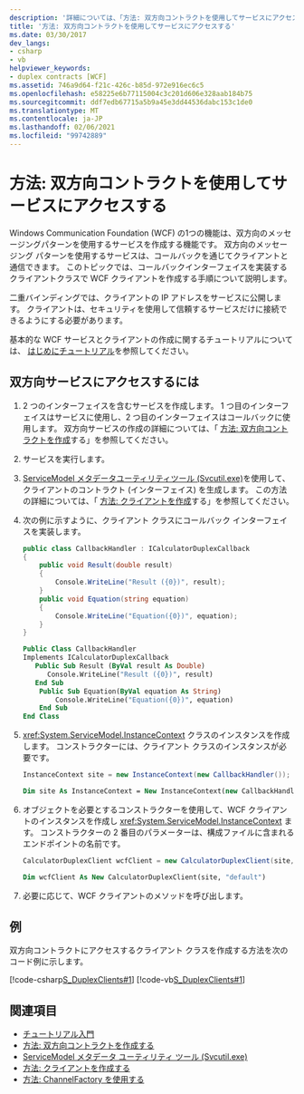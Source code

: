```yaml
---
description: '詳細については、「方法: 双方向コントラクトを使用してサービスにアクセスする」を参照してください。'
title: '方法: 双方向コントラクトを使用してサービスにアクセスする'
ms.date: 03/30/2017
dev_langs:
- csharp
- vb
helpviewer_keywords:
- duplex contracts [WCF]
ms.assetid: 746a9d64-f21c-426c-b85d-972e916ec6c5
ms.openlocfilehash: e58225e6b77115004c3c201d606e328aab184b75
ms.sourcegitcommit: ddf7edb67715a5b9a45e3dd44536dabc153c1de0
ms.translationtype: MT
ms.contentlocale: ja-JP
ms.lasthandoff: 02/06/2021
ms.locfileid: "99742889"
---
```

# <a name="how-to-access-services-with-a-duplex-contract"></a>方法: 双方向コントラクトを使用してサービスにアクセスする

Windows Communication Foundation (WCF) の1つの機能は、双方向のメッセージングパターンを使用するサービスを作成する機能です。 双方向のメッセージング パターンを使用するサービスは、コールバックを通じてクライアントと通信できます。 このトピックでは、コールバックインターフェイスを実装するクライアントクラスで WCF クライアントを作成する手順について説明します。

二重バインディングでは、クライアントの IP アドレスをサービスに公開します。 クライアントは、セキュリティを使用して信頼するサービスだけに接続できるようにする必要があります。

基本的な WCF サービスとクライアントの作成に関するチュートリアルについては、 [はじめにチュートリアル](../getting-started-tutorial.md)を参照してください。

## <a name="to-access-a-duplex-service"></a>双方向サービスにアクセスするには

1. 2 つのインターフェイスを含むサービスを作成します。 1 つ目のインターフェイスはサービスに使用し、2 つ目のインターフェイスはコールバックに使用します。 双方向サービスの作成の詳細については、「 [方法: 双方向コントラクトを作成](how-to-create-a-duplex-contract.md)する」を参照してください。

2. サービスを実行します。

3. [ServiceModel メタデータユーティリティツール (Svcutil.exe)](../servicemodel-metadata-utility-tool-svcutil-exe.md)を使用して、クライアントのコントラクト (インターフェイス) を生成します。 この方法の詳細については、「  [方法: クライアントを作成](../how-to-create-a-wcf-client.md)する」を参照してください。

4. 次の例に示すように、クライアント クラスにコールバック インターフェイスを実装します。

    ```csharp
    public class CallbackHandler : ICalculatorDuplexCallback
    {
        public void Result(double result)
        {
            Console.WriteLine("Result ({0})", result);
        }
        public void Equation(string equation)
        {
            Console.WriteLine("Equation({0})", equation);
        }
    }
    ```

    ```vb
    Public Class CallbackHandler
    Implements ICalculatorDuplexCallback
       Public Sub Result (ByVal result As Double)
          Console.WriteLine("Result ({0})", result)
       End Sub
        Public Sub Equation(ByVal equation As String)
            Console.WriteLine("Equation({0})", equation)
        End Sub
    End Class
    ```

5. <xref:System.ServiceModel.InstanceContext> クラスのインスタンスを作成します。 コンストラクターには、クライアント クラスのインスタンスが必要です。

    ```csharp
    InstanceContext site = new InstanceContext(new CallbackHandler());
    ```

    ```vb
    Dim site As InstanceContext = New InstanceContext(new CallbackHandler())
    ```

6. オブジェクトを必要とするコンストラクターを使用して、WCF クライアントのインスタンスを作成し <xref:System.ServiceModel.InstanceContext> ます。 コンストラクターの 2 番目のパラメーターは、構成ファイルに含まれるエンドポイントの名前です。

    ```csharp
    CalculatorDuplexClient wcfClient = new CalculatorDuplexClient(site, "default");
    ```

    ```vb
    Dim wcfClient As New CalculatorDuplexClient(site, "default")
    ```

7. 必要に応じて、WCF クライアントのメソッドを呼び出します。

## <a name="example"></a>例

双方向コントラクトにアクセスするクライアント クラスを作成する方法を次のコード例に示します。

[!code-csharp[S_DuplexClients#1](../../../../samples/snippets/csharp/VS_Snippets_CFX/s_duplexclients/cs/client.cs#1)]
[!code-vb[S_DuplexClients#1](../../../../samples/snippets/visualbasic/VS_Snippets_CFX/s_duplexclients/vb/client.vb#1)]

## <a name="see-also"></a>関連項目

- [チュートリアル入門](../getting-started-tutorial.md)
- [方法: 双方向コントラクトを作成する](how-to-create-a-duplex-contract.md)
- [ServiceModel メタデータ ユーティリティ ツール (Svcutil.exe)](../servicemodel-metadata-utility-tool-svcutil-exe.md)
- [方法: クライアントを作成する](../how-to-create-a-wcf-client.md)
- [方法: ChannelFactory を使用する](how-to-use-the-channelfactory.md)
